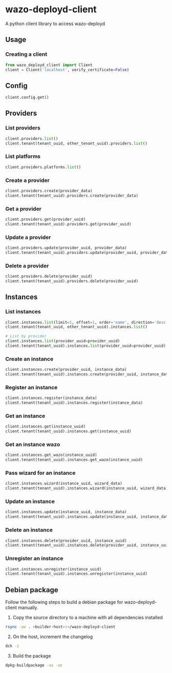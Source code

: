 # wazo-deployd-client

A python client library to access wazo-deployd

## Usage

### Creating a client

```python
from wazo_deployd_client import Client
client = Client('localhost', verify_certificate=False)
```

## Config

```python
client.config.get()
```

## Providers

### List providers

```python
client.providers.list()
client.tenant(tenant_uuid, other_tenant_uuid).providers.list()
```

### List platforms

```python
client.providers.platforms.list()
```

### Create a provider

```python
client.providers.create(provider_data)
client.tenant(tenant_uuid).providers.create(provider_data)
```

### Get a provider

```python
client.providers.get(provider_uuid)
client.tenant(tenant_uuid).providers.get(provider_uuid)
```

### Update a provider

```python
client.providers.update(provider_uuid, provider_data)
client.tenant(tenant_uuid).providers.update(provider_uuid, provider_data)
```

### Delete a provider

```python
client.providers.delete(provider_uuid)
client.tenant(tenant_uuid).providers.delete(provider_uuid)
```

## Instances

### List instances

```python
client.instances.list(limit=1, offset=1, order='name', direction='desc')
client.tenant(tenant_uuid, other_tenant_uuid).instances.list()

# List by provider
client.instances.list(provider_uuid=provider_uuid)
client.tenant(tenant_uuid).instances.list(provider_uuid=provider_uuid)
```

### Create an instance

```python
client.instances.create(provider_uuid, instance_data)
client.tenant(tenant_uuid).instances.create(provider_uuid, instance_data)
```

### Register an instance

```python
client.instances.register(instance_data)
client.tenant(tenant_uuid).instances.register(instance_data)
```

### Get an instance

```python
client.instances.get(instance_uuid)
client.tenant(tenant_uuid).instances.get(instance_uuid)
```

### Get an instance wazo

```python
client.instances.get_wazo(instance_uuid)
client.tenant(tenant_uuid).instances.get_wazo(instance_uuid)
```

### Pass wizard for an instance

```python
client.instances.wizard(instance_uuid, wizard_data)
client.tenant(tenant_uuid).instances.wizard(instance_uuid, wizard_data)
```

### Update an instance

```python
client.instances.update(instance_uuid, instance_data)
client.tenant(tenant_uuid).instances.update(instance_uuid, instance_data)
```

### Delete an instance

```python
client.instances.delete(provider_uuid, instance_uuid)
client.tenant(tenant_uuid).instances.delete(provider_uuid, instance_uuid)
```

### Unregister an instance

```python
client.instances.unregister(instance_uuid)
client.tenant(tenant_uuid).instances.unregister(instance_uuid)
```

## Debian package

Follow the following steps to build a debian package for wazo-deployd-client manually.

1. Copy the source directory to a machine with all dependencies installed

```sh
rsync -av . <builder-host>:~/wazo-deployd-client
```

2. On the host, increment the changelog

```sh
dch -i
```

3. Build the package

```sh
dpkg-buildpackage -us -uc
```

